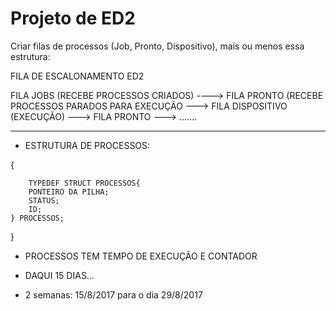 # Projeto de ED2

Criar filas de processos (Job, Pronto, Dispositivo), mais ou menos essa estrutura:

FILA DE ESCALONAMENTO ED2

FILA JOBS (RECEBE PROCESSOS CRIADOS) ----> FILA PRONTO (RECEBE PROCESSOS PARADOS PARA EXECUÇÃO ---> FILA DISPOSITIVO (EXECUÇÃO) ---> FILA PRONTO ---> .......

************************************************************************************************************

* ESTRUTURA DE PROCESSOS:

{

		TYPEDEF STRUCT PROCESSOS{
		PONTEIRO DA PILHA;
		STATUS;
		ID;
	} PROCESSOS;

}

* PROCESSOS TEM TEMPO DE EXECUÇÃO E CONTADOR

* DAQUI 15 DIAS...

* 2 semanas: 15/8/2017 para o dia 29/8/2017
